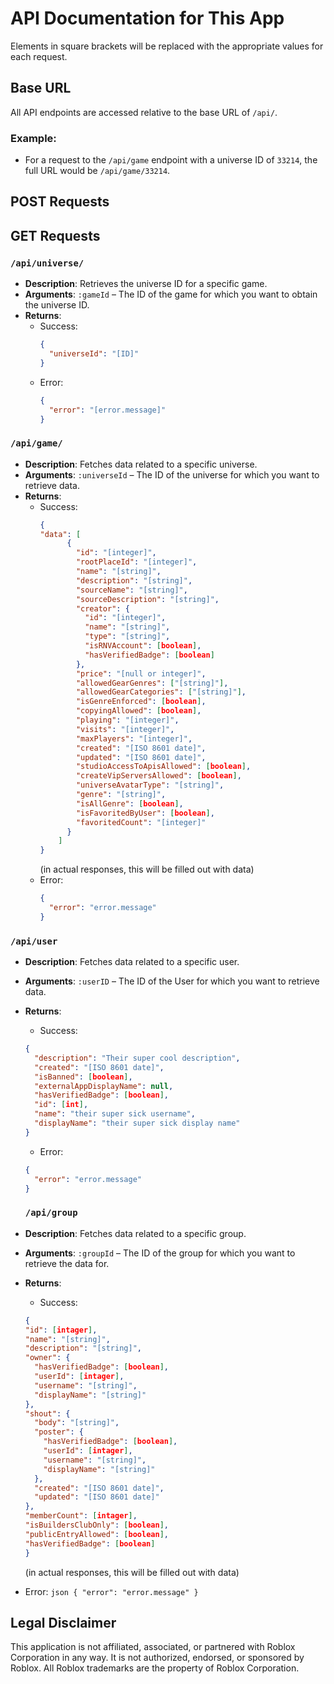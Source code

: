 # API Documentation for This App

Elements in square brackets will be replaced with the appropriate values for each request.

## Base URL

All API endpoints are accessed relative to the base URL of `/api/`.

### Example:

- For a request to the `/api/game` endpoint with a universe ID of `33214`, the full URL would be `/api/game/33214`.

## POST Requests

## GET Requests

### `/api/universe/`

- **Description**: Retrieves the universe ID for a specific game.
- **Arguments**: `:gameId` – The ID of the game for which you want to obtain the universe ID.
- **Returns**:
  - Success:
    ```json
    {
      "universeId": "[ID]"
    }
    ```
  - Error:
    ```json
    {
      "error": "[error.message]"
    }
    ```

### `/api/game/`

- **Description**: Fetches data related to a specific universe.
- **Arguments**: `:universeId` – The ID of the universe for which you want to retrieve data.
- **Returns**:
  - Success:
    ```json
    {
    "data": [
          {
            "id": "[integer]",
            "rootPlaceId": "[integer]",
            "name": "[string]",
            "description": "[string]",
            "sourceName": "[string]",
            "sourceDescription": "[string]",
            "creator": {
              "id": "[integer]",
              "name": "[string]",
              "type": "[string]",
              "isRNVAccount": [boolean],
              "hasVerifiedBadge": [boolean]
            },
            "price": "[null or integer]",
            "allowedGearGenres": ["[string]"],
            "allowedGearCategories": ["[string]"],
            "isGenreEnforced": [boolean],
            "copyingAllowed": [boolean],
            "playing": "[integer]",
            "visits": "[integer]",
            "maxPlayers": "[integer]",
            "created": "[ISO 8601 date]",
            "updated": "[ISO 8601 date]",
            "studioAccessToApisAllowed": [boolean],
            "createVipServersAllowed": [boolean],
            "universeAvatarType": "[string]",
            "genre": "[string]",
            "isAllGenre": [boolean],
            "isFavoritedByUser": [boolean],
            "favoritedCount": "[integer]"
          }
        ]
    }
    ```
    (in actual responses, this will be filled out with data)
  - Error:
    ```json
    {
      "error": "error.message"
    }
    ```

### `/api/user`

- **Description**: Fetches data related to a specific user.
- **Arguments**: `:userID` – The ID of the User for which you want to retrieve data.
- **Returns**:

  - Success:

  ```json
  {
    "description": "Their super cool description",
    "created": "[ISO 8601 date]",
    "isBanned": [boolean],
    "externalAppDisplayName": null,
    "hasVerifiedBadge": [boolean],
    "id": [int],
    "name": "their super sick username",
    "displayName": "their super sick display name"
  }
  ```

  - Error:

  ```json
  {
    "error": "error.message"
  }
  ```

  ### `/api/group`

- **Description**: Fetches data related to a specific group.
- **Arguments**: `:groupId` – The ID of the group for which you want to retrieve the data for.
- **Returns**:
  - Success:
  ```json
  {
  "id": [intager],
  "name": "[string]",
  "description": "[string]",
  "owner": {
    "hasVerifiedBadge": [boolean],
    "userId": [intager],
    "username": "[string]",
    "displayName": "[string]"
  },
  "shout": {
    "body": "[string]",
    "poster": {
      "hasVerifiedBadge": [boolean],
      "userId": [intager],
      "username": "[string]",
      "displayName": "[string]"
    },
    "created": "[ISO 8601 date]",
    "updated": "[ISO 8601 date]"
  },
  "memberCount": [intager],
  "isBuildersClubOnly": [boolean],
  "publicEntryAllowed": [boolean],
  "hasVerifiedBadge": [boolean]
  }
  ```
  (in actual responses, this will be filled out with data)
- Error:
`json
    {
      "error": "error.message"
    }
    `
<!--Template!

### `/api/bepis`

- **Description**: Fetches data related to a can of bepis.
- **Arguments**: `:bepis` – The ID of the can for which you want to retrieve bepis for.
- **Returns**:
  - Success:
  ```json
  {}
  ```
  - Error:
    `json
    {
      "error": "error.message"
    }
    `
    -->

## Legal Disclaimer

This application is not affiliated, associated, or partnered with Roblox Corporation in any way. It is not authorized, endorsed, or sponsored by Roblox. All Roblox trademarks are the property of Roblox Corporation.
